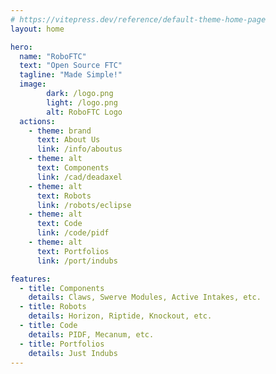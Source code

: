```yaml
---
# https://vitepress.dev/reference/default-theme-home-page
layout: home

hero:
  name: "RoboFTC"
  text: "Open Source FTC"
  tagline: "Made Simple!"
  image:
        dark: /logo.png
        light: /logo.png
        alt: RoboFTC Logo
  actions:
    - theme: brand
      text: About Us
      link: /info/aboutus
    - theme: alt
      text: Components
      link: /cad/deadaxel
    - theme: alt
      text: Robots
      link: /robots/eclipse
    - theme: alt
      text: Code
      link: /code/pidf
    - theme: alt
      text: Portfolios
      link: /port/indubs

features:
  - title: Components
    details: Claws, Swerve Modules, Active Intakes, etc.
  - title: Robots
    details: Horizon, Riptide, Knockout, etc.
  - title: Code
    details: PIDF, Mecanum, etc.
  - title: Portfolios
    details: Just Indubs
---
```

